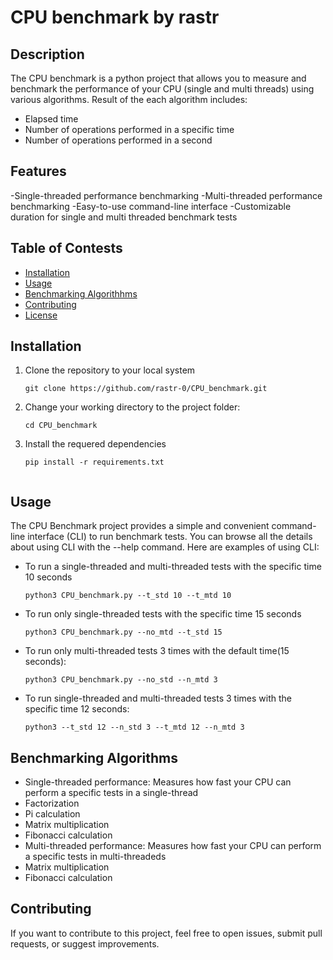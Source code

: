 # CPU benchmark by rastr

## Description

The CPU benchmark is a python project that allows you to measure and benchmark the performance of your CPU (single and multi threads) using various algorithms.
Result of the each algorithm includes: 
  * Elapsed time
  * Number of operations performed in a specific time
  * Number of operations performed in a second

## Features

-Single-threaded performance benchmarking
-Multi-threaded performance benchmarking
-Easy-to-use command-line interface
-Customizable duration for single and multi threaded benchmark tests

## Table of Contests

- [Installation](#installation)
- [Usage](#usage)
- [Benchmarking Algorithhms](#benchmarking-algorithms)
- [Contributing](#contributing)
- [License](#lisence)

## Installation
1. Clone the repository to your local system
   ```shell
   git clone https://github.com/rastr-0/CPU_benchmark.git
2. Change your working directory to the project folder:
   ```shell
   cd CPU_benchmark
3. Install the requered dependencies
   ```shell
   pip install -r requirements.txt


## Usage
The CPU Benchmark project provides a simple and convenient command-line interface (CLI) to run benchmark tests.
You can browse all the details about using CLI with the --help command.
Here are examples of using CLI:
* To run a single-threaded and multi-threaded tests with the specific time 10 seconds
  ```shell
  python3 CPU_benchmark.py --t_std 10 --t_mtd 10
* To run only single-threaded tests with the specific time 15 seconds
  ```shell
  python3 CPU_benchmark.py --no_mtd --t_std 15
* To run only multi-threaded tests 3 times with the default time(15 seconds):
  ```shell
  python3 CPU_benchmark.py --no_std --n_mtd 3
* To run single-threaded and multi-threaded tests 3 times with the specific time 12 seconds:
  ```shell
  python3 --t_std 12 --n_std 3 --t_mtd 12 --n_mtd 3

## Benchmarking Algorithms
* Single-threaded performance: Measures how fast your CPU can perform a specific tests in a single-thread
 * Factorization
 * Pi calculation
 * Matrix multiplication
 * Fibonacci calculation
* Multi-threaded performance: Measures how fast your CPU can perform a specific tests in multi-threadeds
 * Matrix multiplication
 * Fibonacci calculation

## Contributing
If you want to contribute to this project, feel free to open issues, submit pull requests, or suggest improvements.
